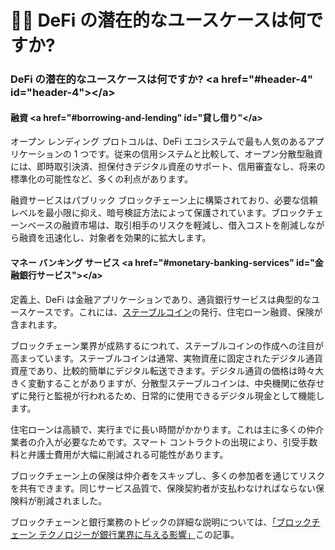 <h1>🧑🎨 DeFi の潜在的なユースケースは何ですか?</h1>
<h3>DeFi の潜在的なユースケースは何ですか? &lt;a href=&quot;#header-4&quot; id=&quot;header-4&quot;&gt;&lt;/a&gt;</h3>
<h4>融資 &lt;a href=&quot;#borrowing-and-lending&quot; id=&quot;貸し借り&quot;&lt;/a&gt;</h4>
<p>オープン レンディング プロトコルは、DeFi エコシステムで最も人気のあるアプリケーションの 1 つです。従来の信用システムと比較して、オープン分散型融資には、即時取引決済、担保付きデジタル資産のサポート、信用審査なし、将来の標準化の可能性など、多くの利点があります。</p>
<p>融資サービスはパブリック ブロックチェーン上に構築されており、必要な信頼レベルを最小限に抑え、暗号検証方法によって保護されています。ブロックチェーンベースの融資市場は、取引相手のリスクを軽減し、借入コストを削減しながら融資を迅速化し、対象者を効果的に拡大します。</p>
<h4>マネー バンキング サービス &lt;a href=&quot;#monetary-banking-services&quot; id=&quot;金融銀行サービス&quot;&gt;&lt;/a&gt;</h4>
<p>定義上、DeFi は金融アプリケーションであり、通貨銀行サービスは典型的なユースケースです。これには、<a href="https://academy.binance.com/glossary/stablecoin">ステーブルコイン</a>の発行、住宅ローン融資、保険が含まれます。</p>
<p>ブロックチェーン業界が成熟するにつれて、ステーブルコインの作成への注目が高まっています。ステーブルコインは通常、実物資産に固定されたデジタル通貨資産であり、比較的簡単にデジタル転送できます。デジタル通貨の価格は時々大きく変動することがありますが、分散型ステーブルコインは、中央機関に依存せずに発行と監視が行われるため、日常的に使用できるデジタル現金として機能します。</p>
<p>住宅ローンは高額で、実行までに長い時間がかかります。これは主に多くの仲介業者の介入が必要なためです。スマート コントラクトの出現により、引受手数料と弁護士費用が大幅に削減される可能性があります。</p>
<p>ブロックチェーン上の保険は仲介者をスキップし、多くの参加者を通じてリスクを共有できます。同じサービス品質で、保険契約者が支払わなければならない保険料が削減されました。</p>
<p>ブロックチェーンと銀行業務のトピックの詳細な説明については、<a href="../ru-he-jiao-yi/https:/academy.binance.com/zh/articles/how-blockchain』を読むことをお勧めします。 -technology-will-impact-the-%20banking-industry/">「ブロックチェーン テクノロジーが銀行業界に与える影響」</a>この記事。</p>